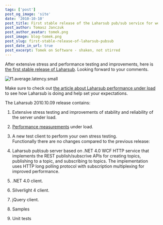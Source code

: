 ```yaml
---
tags: ['post']
post_og_image: 'site'
date: '2010-10-10'  
post_title: First stable release of the Laharsub pub/sub service for web clients
post_author: Tomasz Janczuk
post_author_avatar: tomek.png
post_image: blog-tomek.png
post_slug: first-stable-release-of-laharsub-pubsub
post_date_in_url: true
post_excerpt: Tomek on Software - shaken, not stirred
---
```





After extensive stress and performance testing and improvements, here is [the first stable release of Laharsub](http://laharsub.codeplex.com/releases/view/53694). Looking forward to your comments.  

 ![f1.average.latency.small](http://download.codeplex.com/Project/Download/FileDownload.aspx?ProjectName=laharsub&DownloadId=156344)  

Make sure to check out [the article about Laharsub performance under load](http://laharsub.codeplex.com/wikipage?title=Performance) to see how Laharsub is doing and help set your expectations.  

The Laharsub 2010.10.09 release contains:  

1. Extensive stress testing and improvements of stability and reliability of the server under load.  
2. [Performance measurements](http://laharsub.codeplex.com/wikipage?title=Performance) under load.  
3. A new test client to perform your own stress testing.  
 Functionally there are no changes compared to the previous release:   

1. Laharsub pub\sub server based on .NET 4.0 WCF HTTP service that implements the REST publish/subscrive APIs for creating topics, publishing to a topic, and subscribing to topics. The implementation uses HTTP long polling protocol with subscription multiplexing for improved performance.  
2. .NET 4.0 client.  
3. Silverlight 4 client.  
4. jQuery client.  
5. Samples  
6. Unit tests  
  